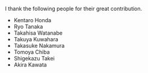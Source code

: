 I thank the following people for their great contribution.

* Kentaro Honda
* Ryo Tanaka
* Takahisa Watanabe
* Takuya Kuwahara
* Takasuke Nakamura
* Tomoya Chiba
* Shigekazu Takei
* Akira Kawata

